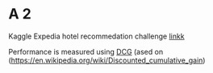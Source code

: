 
# A 2

Kaggle Expedia hotel recommedation challenge [linkk](https://www.kaggle.com/c/vu-dmt-2assignment/)

Performance is measured using [DCG](http://dalelane.co.uk/blog/?p=3403) (ased on (https://en.wikipedia.org/wiki/Discounted_cumulative_gain)
